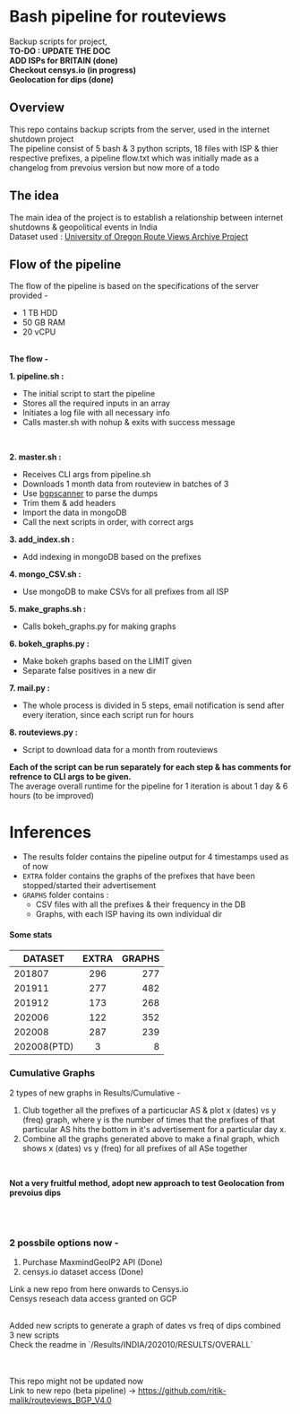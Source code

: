 # Bash pipeline for routeviews
Backup scripts for project,<br>
**TO-DO : UPDATE THE DOC<br>
ADD ISPs for BRITAIN (done)<br>
Checkout censys.io (in progress)<br>
Geolocation for dips (done)**


## Overview
This repo contains backup scripts from the server, used in the internet shutdown project<br>
The pipeline consist of 5 bash & 3 python scripts, 18 files with ISP & thier respective prefixes, a pipeline flow.txt which was initially made as a changelog from prevoius version but now more of a todo<br>

## The idea
The main idea of the project is to establish a relationship between internet shutdowns & geopolitical events in India<br>
Dataset used : [University of Oregon Route Views Archive Project](http://archive.routeviews.org/)

## Flow of the pipeline
The flow of the pipeline is based on the specifications of the server provided -<br>
* 1 TB HDD
* 50 GB RAM
* 20 vCPU
<br>
<b>The flow -</b> <br>

<b>1. pipeline.sh :</b>

* The initial script to start the pipeline
* Stores all the required inputs in an array
* Initiates a log file with all necessary info
* Calls master.sh with nohup & exits with success message
<br>

<b>2. master.sh :</b>

* Receives CLI args from pipeline.sh
* Downloads 1 month data from routeview in batches of 3
* Use [bgpscanner](https://labs.ripe.net/Members/lorenzo_cogotti/new-mrt-bgp-reader-six-times-faster-than-its-predecessors) to parse the dumps
* Trim them & add headers
* Import the data in mongoDB
* Call the next scripts in order, with correct args

<b>3. add_index.sh :</b>

* Add indexing in mongoDB based on the prefixes

<b>4. mongo_CSV.sh :</b>

* Use mongoDB to make CSVs for all prefixes from all ISP

<b>5. make_graphs.sh :</b>

* Calls bokeh_graphs.py for making graphs

<b>6. bokeh_graphs.py :</b>

* Make bokeh graphs based on the LIMIT given
* Separate false positives in a new dir

<b>7. mail.py :</b>

* The whole process is divided in 5 steps, email notification is send after every iteration, since each script run for hours

<b>8. routeviews.py :</b>

* Script to download data for a month from routeviews


<b>Each of the script can be run separately for each step & has comments for refrence to CLI args to be given.</b><br>
The average overall runtime for the pipeline for 1 iteration is about 1 day & 6 hours (to be improved)

# Inferences
* The results folder contains the pipeline output for 4 timestamps used as of now
* `EXTRA` folder contains the graphs of the prefixes that have been stopped/started their advertisement
* `GRAPHS` folder contains :
   * CSV files with all the prefixes & their frequency in the DB
   * Graphs, with each ISP having its own individual dir


#### Some stats

| DATASET       | EXTRA        | GRAPHS  |
| ------------- |:------------:| -------:|
| 201807        | 296          | 277     |
| 201911        | 277          | 482     |
| 201912        | 173          | 268     |
| 202006        | 122          | 352     |
| 202008        | 287          | 239     |
| 202008(PTD)   | 3            | 8       |

### Cumulative Graphs
2 types of new graphs in Results/Cumulative -
1. Club together all the prefixes of a particuclar AS & plot x (dates) vs y (freq) graph, where y is the number of times that the prefixes of that particular AS hits the bottom in it's advertisement for a particular day x.
2. Combine all the graphs generated above to make a final graph, which shows x (dates) vs y (freq) for all prefixes of all ASe together <br>

<br>

**Not a very fruitful method, adopt new approach to test Geolocation from prevoius dips**

<br> <br>
### 2 possbile options now -
1. Purchase MaxmindGeoIP2 API (Done)
2. censys.io dataset access (Done)

Link a new repo from here onwards to Censys.io <br>
Censys reseach data access granted on GCP <br>

<br>
Added new scripts to generate a graph of dates vs freq of dips combined <br>
3 new scripts <br>
Check the readme in `/Results/INDIA/202010/RESULTS/OVERALL`

<br><br>
This repo might not be updated now <br>
Link to new repo (beta pipeline) -> https://github.com/ritik-malik/routeviews_BGP_V4.0





